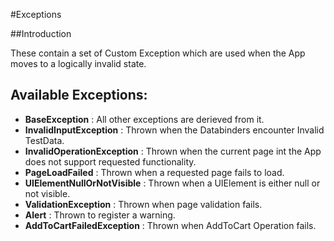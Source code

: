 ﻿#Exceptions

##Introduction

These contain a set of Custom Exception which are used when the App moves to a logically invalid state.

## Available Exceptions:

*  **BaseException** :  All other exceptions are derieved from it.
*  **InvalidInputException** :  Thrown when the Databinders encounter Invalid TestData.
*  **InvalidOperationException** :  Thrown when the current page int the App does not support requested functionality.
*  **PageLoadFailed** :  Thrown when a requested page fails to load.
*  **UIElementNullOrNotVisible** :  Thrown when a UIElement is either null or not visible.
*  **ValidationException** :  Thrown when page validation fails.
*  **Alert** :  Thrown to register a warning.
*  **AddToCartFailedException** :  Thrown when AddToCart Operation fails.
  